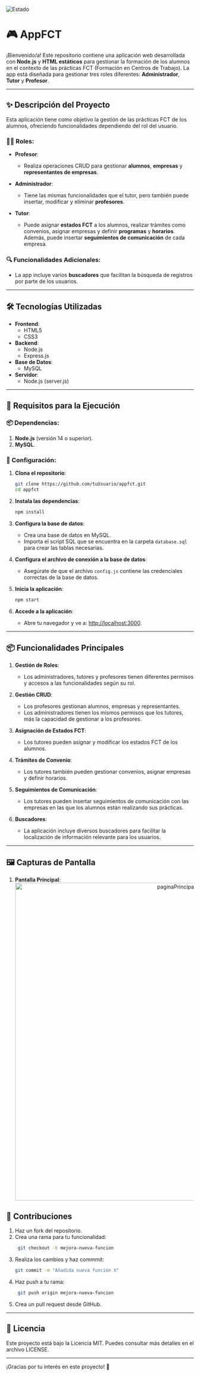 ![Estado](https://img.shields.io/badge/Estado-Acabado-brightgreen?style=plastic)

# 🎮 AppFCT

¡Bienvenido/a! Este repositorio contiene una aplicación web desarrollada con **Node.js** y **HTML estáticos** para gestionar la formación de los alumnos en el contexto de las prácticas FCT (Formación en Centros de Trabajo). La app está diseñada para gestionar tres roles diferentes: **Administrador**, **Tutor** y **Profesor**.

---

## ✨ Descripción del Proyecto

Esta aplicación tiene como objetivo la gestión de las prácticas FCT de los alumnos, ofreciendo funcionalidades dependiendo del rol del usuario.

### 🧑‍🏫 Roles:
- **Profesor**:
  - Realiza operaciones CRUD para gestionar **alumnos**, **empresas** y **representantes de empresas**.
  
- **Administrador**:
  - Tiene las mismas funcionalidades que el tutor, pero también puede insertar, modificar y eliminar **profesores**.

- **Tutor**:
  - Puede asignar **estados FCT** a los alumnos, realizar trámites como convenios, asignar empresas y definir **programas** y **horarios**. Además, puede insertar **seguimientos de comunicación** de cada empresa.

### 🔍 Funcionalidades Adicionales:
- La app incluye varios **buscadores** que facilitan la búsqueda de registros por parte de los usuarios.

---

## 🛠️ Tecnologías Utilizadas

- **Frontend**:
  - HTML5
  - CSS3
- **Backend**:
  - Node.js
  - Express.js
- **Base de Datos**:
  - MySQL
- **Servidor**:
  - Node.js (server.js)

---

## 🚀 Requisitos para la Ejecución

### 📦 Dependencias:
1. **Node.js** (versión 14 o superior).
2. **MySQL**.

### 🔧 Configuración:
1. **Clona el repositorio**:
   ```bash
   git clone https://github.com/tuUsuario/appfct.git
   cd appfct
2.  **Instala las dependencias**:
     ```bash
    npm install
3. **Configura la base de datos**:
   - Crea una base de datos en MySQL.
   - Importa el script SQL que se encuentra en la carpeta `database.sql` para crear las tablas necesarias.

4. **Configura el archivo de conexión a la base de datos**:
   - Asegúrate de que el archivo `config.js` contiene las credenciales correctas de la base de datos.

5. **Inicia la aplicación**:
   ```bash
   npm start
6. **Accede a la aplicación**:
   - Abre tu navegador y ve a: [http://localhost:3000](http://localhost:3000).

---

## 📦 Funcionalidades Principales

1. **Gestión de Roles**:
   - Los administradores, tutores y profesores tienen diferentes permisos y accesos a las funcionalidades según su rol.

2. **Gestión CRUD**:
   - Los profesores gestionan alumnos, empresas y representantes.
   - Los administradores tienen los mismos permisos que los tutores, más la capacidad de gestionar a los profesores.

3. **Asignación de Estados FCT**:
   - Los tutores pueden asignar y modificar los estados FCT de los alumnos.

4. **Trámites de Convenio**:
   - Los tutores también pueden gestionar convenios, asignar empresas y definir horarios.

5. **Seguimientos de Comunicación**:
   - Los tutores pueden insertar seguimientos de comunicación con las empresas en las que los alumnos están realizando sus prácticas.

6. **Buscadores**:
   - La aplicación incluye diversos buscadores para facilitar la localización de información relevante para los usuarios.

---

## 🖼️ Capturas de Pantalla

1. **Pantalla Principal**:
   <div align="center">
      <img width="850px" src="./img/inicio.png" alt="paginaPrincipal">
   </div>


 ## 🤝 Contribuciones

1. Haz un fork del repositorio.
2. Crea una rama para tu funcionalidad:
   ```bash
    git checkout -b mejora-nueva-funcion
3. Realiza los cambios y haz commmit:
   ```bash
   git commit -m "Añadida nueva función X"
4. Haz push a tu rama:
   ```bash
    git push origin mejora-nueva-funcion
5. Crea un pull request desde GitHub.

---

## 📜 Licencia
Este proyecto está bajo la Licencia MIT. Puedes consultar más detalles en el archivo LICENSE.

---

¡Gracias por tu interés en este proyecto! 🚀
